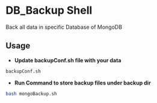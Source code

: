 # DB_Backup Shell

Back all data in specific Database of MongoDB

## Usage


- **Update backupConf.sh file with your data**
```bash
backupConf.sh
```
- **Run Command to store backup files under backup dir**
```bash
bash mongoBackup.sh
```
